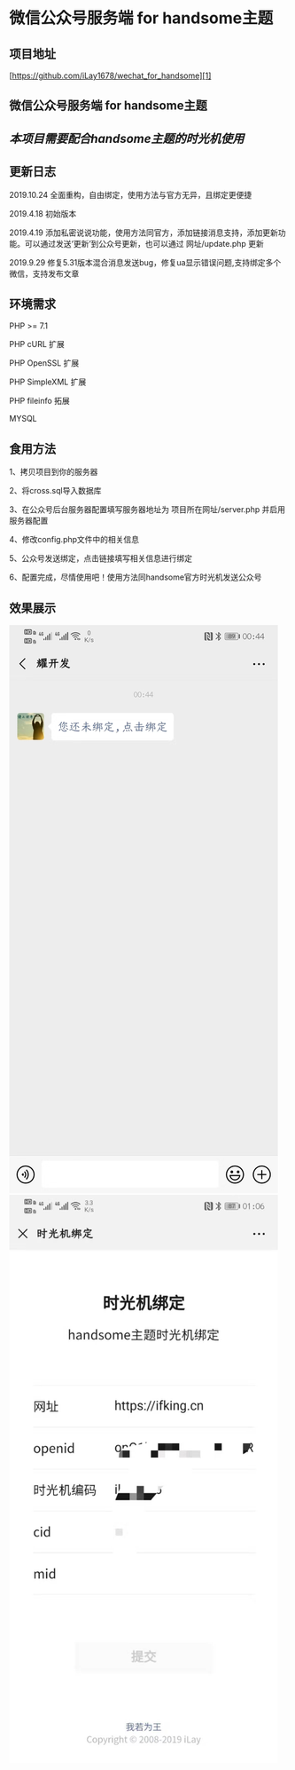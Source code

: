 # 微信公众号服务端 for handsome主题

## 项目地址

[https://github.com/iLay1678/wechat_for_handsome][1]

## 微信公众号服务端 for handsome主题
## *本项目需要配合handsome主题的时光机使用*
## 更新日志
2019.10.24 全面重构，自由绑定，使用方法与官方无异，且绑定更便捷

2019.4.18 初始版本

2019.4.19 添加私密说说功能，使用方法同官方，添加链接消息支持，添加更新功能。可以通过发送‘更新’到公众号更新，也可以通过 网址/update.php 更新 

2019.9.29 修复5.31版本混合消息发送bug，修复ua显示错误问题,支持绑定多个微信，支持发布文章

## 环境需求

PHP >= 7.1

PHP cURL 扩展

PHP OpenSSL 扩展

PHP SimpleXML 扩展

PHP fileinfo 拓展

MYSQL

## 食用方法
1、拷贝项目到你的服务器
 
2、将cross.sql导入数据库

3、在公众号后台服务器配置填写服务器地址为 项目所在网址/server.php 并启用服务器配置

4、修改config.php文件中的相关信息

5、公众号发送绑定，点击链接填写相关信息进行绑定
 
6、配置完成，尽情使用吧！使用方法同handsome官方时光机发送公众号

## 效果展示 
 ![1](/img/1.jpg)
 ![2](/img/2.jpg)

  [1]: https://github.com/iLay1678/wechat_for_handsome
